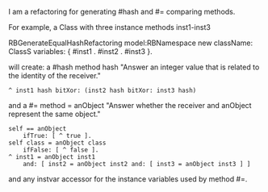 I am a refactoring for generating #hash and #= comparing methods.For example, a Class with three instance methods inst1-inst3RBGenerateEqualHashRefactoring model:RBNamespace new className: ClassS variables: { #inst1 . #inst2 . #inst3 }.will create:a #hash method hash	"Answer an integer value that is related to the identity of the receiver."	^ inst1 hash bitXor: (inst2 hash bitXor: inst3 hash)	and a #= method= anObject	"Answer whether the receiver and anObject represent the same object."	self == anObject		ifTrue: [ ^ true ].	self class = anObject class		ifFalse: [ ^ false ].	^ inst1 = anObject inst1		and: [ inst2 = anObject inst2 and: [ inst3 = anObject inst3 ] ]and any instvar accessor for the  instance variables used by method #=.